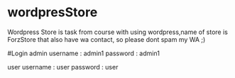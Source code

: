 # wordpresStore
Wordpress Store is task from course with using wordpress,name of store is ForzStore
that also have wa contact, so please dont spam my WA ;)

#Login
admin
username : admin1
password : admin1

user
username : user
password : user

